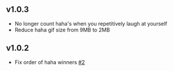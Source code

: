 ## v1.0.3
  * No longer count haha's when you repetitively laugh at yourself
  * Reduce haha gif size from 9MB to 2MB

## v1.0.2
  * Fix order of haha winners [#2](https://github.com/tielur/alice_haha/pull/2)